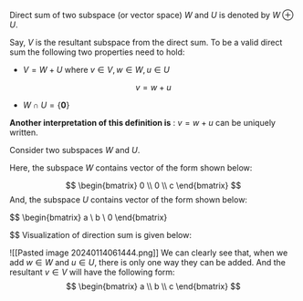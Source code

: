 Direct sum of two subspace (or vector space)  $W$ and $U$ is denoted by $W \oplus U$. 

Say, $V$ is the resultant subspace from the direct sum. To be a valid direct sum the following two properties need to hold:

- $V=W+U$  where $v \in V, w \in W, u \in U$ 

$$
v=w+u
$$
- $W \cap U = \{ \mathbf{0} \}$

**Another interpretation of this definition is** :  $v=w+u$ can be uniquely written. 

Consider two subspaces $W$ and $U$.

Here, the subspace $W$ contains vector of the form shown below:

$$
\begin{bmatrix}
0 \\ 0 \\ c
\end{bmatrix}
$$
And, the subspace $U$ contains vector  of the form shown below:

$$
\begin{bmatrix}
a  \\
b  \\
0
\end{bmatrix}

$$
Visualization of direction sum is given below:

![[Pasted image 20240114061444.png]]
We can clearly see that, when we add $w \in W$ and $u \in U$, there is only one way they can be added. And the resultant $v \in V$ will have the following form:
$$
\begin{bmatrix}
a  \\
b   \\
c
\end{bmatrix}
$$